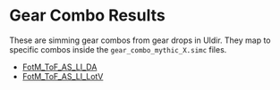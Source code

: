 # Gear Combo Results

These are simming gear combos from gear drops in Uldir. They map to specific combos inside the `gear_combo_mythic_X.simc` files.

- [FotM_ToF_AS_LI_DA](Results_DA.md)
- [FotM_ToF_AS_LI_LotV](Results_LotV.md)
